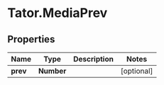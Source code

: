# Tator.MediaPrev

## Properties

Name | Type | Description | Notes
------------ | ------------- | ------------- | -------------
**prev** | **Number** |  | [optional] 


